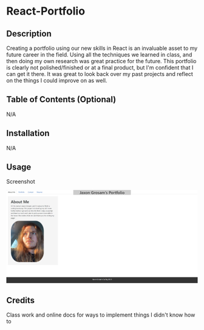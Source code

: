 # React-Portfolio

## Description

Creating a portfolio using our new skills in React is an invaluable asset to my future career in the field. 
Using all the techniques we learned in class, and then doing my own research was great practice for the future. 
This portfolio is clearly not polished/finished or at a final product, but I'm confident that I can get it there. 
It was great to look back over my past projects and reflect on the things I could improve on as well.

## Table of Contents (Optional)

N/A

## Installation

N/A

## Usage

Screenshot

![Screenshot](assets/ReactPortfolio.jpg)

## Credits

Class work and online docs for ways to implement things I didn't know how to
